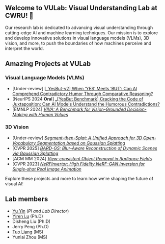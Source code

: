 ## Welcome to VULab: Visual Understanding Lab at CWRU! 👋 
Our research lab is dedicated to advancing visual understanding through cutting-edge AI and machine learning techniques. Our mission is to explore and develop innovative solutions in visual language models (VLMs), 3D vision, and more, to push the boundaries of how machines perceive and interpret the world.

## Amazing Projects at VULab
### Visual Language Models (VLMs) 
- [Under-review] [_[YesBut-v2\] When ‘YES’ Meets ‘BUT’: Can AI Comprehend Contradictory Humor Through Comparative Reasoning?](https://vulab-ai.github.io/YESBUT-v2/) 
- [NeurIPS 2024 **Oral**] [_\[YesBut Benchmark\] Cracking the Code of Juxtaposition: Can AI Models Understand the Humorous Contradictions?](https://vulab-ai.github.io/YESBUT_Homepage/) 
- [EMNLP 2024] [_VIVA: A Benchmark for Vision-Grounded Decision-Making with Human Values_](https://derekhu.com/project_page/viva_website_emnlp24/)

  
### 3D Vision
- [Under-review] [_Segment-then-Splat: A Unified Approach for 3D Open-Vocabulary Segmentation based on Gaussian Splatting_](https://vulab-ai.github.io/Segment-then-Splat/)
- [CVPR 2025] [_BARD-GS: Blur-Aware Reconstruction of Dynamic Scenes via Gaussian Splatting_](https://vulab-ai.github.io/BARD-GS/)
- [ACM MM 2024] [_View-consistent Object Removal in Radiance Fields_](https://vulab-ai.github.io/View-consistent_Object_Removal_in_Radiance_Fields/)
- [CVPR 2023] [_NeRFInvertor: High Fidelity NeRF-GAN Inversion for Single-shot Real Image Animation_](https://github.com/YuYin1/NeRFInvertor) 

<!--
### Generative Models
-->


Explore these projects and more to learn how we're shaping the future of visual AI!

## Lab members
- [Yu Yin](https://yin-yu.github.io/) (_PI and Lab Director_)
- [Yiren Lu](https://yiren-lu.com/) (Ph.D)
- Disheng Liu (Ph.D)
- Jerry Peng (Ph.D)
- [Tuo Liang](https://tuo-liang.github.io/) (MS)
- Yunlai Zhou (MS)


<!--
**Here are some ideas to get you started:**

🙋‍♀️ A short introduction - what is your organization all about?
🌈 Contribution guidelines - how can the community get involved?
👩‍💻 Useful resources - where can the community find your docs? Is there anything else the community should know?
-->
